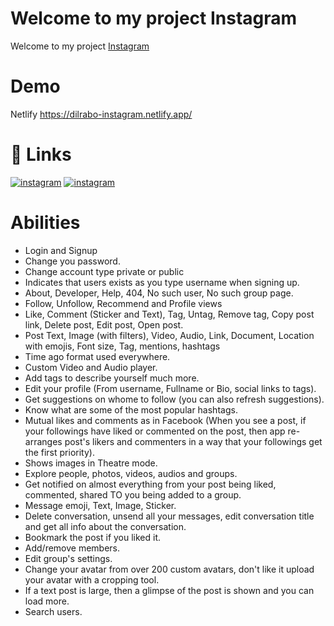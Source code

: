 # Welcome to my project Instagram
Welcome to my project <a href="https://dilrabo-instagram.netlify.app">Instagram</a>
# Demo

Netlify <a href="https://dilrabo-instagram.netlify.app">https://dilrabo-instagram.netlify.app/</a> <br/>

# 🔗 Links
[![instagram](https://img.shields.io/badge/instagram-ff0000?style=for-the-badge&logo=instagram&logoColor=white)](https://www.instagram.com/dilrabo_doniyorovna/)
[![instagram](https://img.shields.io/badge/telegram-002bff?style=for-the-badge&logo=telegram&logoColor=white)](https://t.me/Didi_Gold/)

# Abilities 
<ul>
<li>Login and Signup</li>
<li>Change you password.</li>
<li>Change account type private or public</li>
<li>Indicates that users exists as you type username when signing up.</li>
<li>About, Developer, Help, 404, No such user, No such group page.</li>
<li>Follow, Unfollow, Recommend and Profile views</li>
<li>Like, Comment (Sticker and Text), Tag, Untag, Remove tag, Copy post link, Delete post, Edit post, Open post.</li>
<li>Post Text, Image (with filters), Video, Audio, Link, Document, Location with emojis, Font size, Tag, mentions, hashtags</li>
<li>Time ago format used everywhere.</li>
<li>Custom Video and Audio player.</li>
<li>Add tags to describe yourself much more.</li>
<li>Edit your profile (From username, Fullname or Bio, social links to tags).</li>
<li>Get suggestions on whome to follow (you can also refresh suggestions).</li>
<li>Know what are some of the most popular hashtags.</li>
<li>Mutual likes and comments as in Facebook (When you see a post, if your followings have liked or commented on the post, then app re-arranges post's likers and commenters in a way that your followings get the first priority).</li>
<li>Shows images in Theatre mode.</li>
<li>Explore people, photos, videos, audios and groups.</li>
<li>Get notified on almost everything from your post being liked, commented, shared TO you being added to a group.</li>
<li>Message emoji, Text, Image, Sticker.</li>
<li>Delete conversation, unsend all your messages, edit conversation title and get all info about the conversation.</li>
<li>Bookmark the post if you liked it.</li>
<li>Add/remove members.</li>
<li>Edit group's settings.</li>
<li>Change your avatar from over 200 custom avatars, don't like it upload your avatar with a cropping tool.</li>
<li>If a text post is large, then a glimpse of the post is shown and you can load more.</li>
<li>Search users.</li>
</ul>
